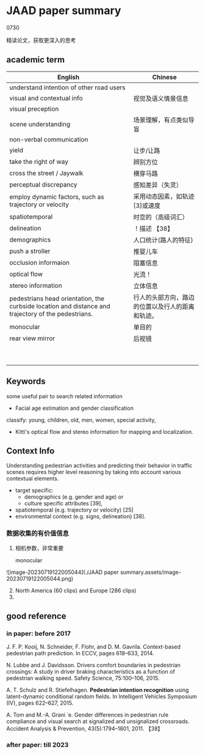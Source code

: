 # JAAD paper summary

0730

精读论文，获取更深入的思考



## academic term

| English                                                      | Chinese                                          |
| ------------------------------------------------------------ | ------------------------------------------------ |
| understand intention of other road users                     |                                                  |
| visual and contextual info                                   | 视觉及语义情景信息                               |
| visual preception                                            |                                                  |
| scene understanding                                          | 场景理解，有点类似导盲                           |
| non-verbal communication                                     |                                                  |
| yield                                                        | 让步/让路                                        |
| take the right of way                                        | 辨别方位                                         |
| cross the street / Jaywalk                                   | 横穿马路                                         |
| perceptual discrepancy                                       | 感知差异（失灵）                                 |
| employ dynamic factors, such as trajectory or velocity       | 采用动态因素，如轨迹[3]或速度                    |
| spatiotemporal                                               | 时空的（高级词汇）                               |
| delineation                                                  | ！描述 【38】                                    |
| demographics                                                 | 人口统计(路人的特征)                             |
| push a stroller                                              | 推婴儿车                                         |
| occlusion informaion                                         | 阻塞信息                                         |
| optical flow                                                 | 光流！                                           |
| stereo information                                           | 立体信息                                         |
| pedestrians head orientation, the curbside location and distance and trajectory of the pedestrians. | 行人的头部方向，路边的位置以及行人的距离和轨迹。 |
| monocular                                                    | 单目的                                           |
| rear view mirror                                             | 后视镜                                           |
|                                                              |                                                  |
|                                                              |                                                  |
|                                                              |                                                  |
|                                                              |                                                  |
|                                                              |                                                  |
|                                                              |                                                  |
|                                                              |                                                  |
|                                                              |                                                  |
|                                                              |                                                  |



## Keywords

some useful pair to search related information

- Facial age estimation and gender classification 

classify: young, children, old, men, women, special activity, 

- Kitti's optical flow and stereo information for mapping and localization.



## Context Info

Understanding pedestrian activities and predicting their behavior in traffic scenes requires higher level reasoning by taking into account various contextual elements. 

- target specific:
  - demographics (e.g. gender and age) or 
  - culture specific attributes [39], 
- spatiotemporal (e.g. trajectory or velocity) [25] 
- environmental context (e.g. signs, delineation) [38].

### 数据收集的有价值信息

1. 相机参数，非常重要

   monocular

![image-20230719122005044](./JAAD paper summary.assets/image-20230719122005044.png)

2. North America (60 clips) and Europe (286 clips)
3. 

## good reference

### in paper: before 2017

J. F. P. Kooij, N. Schneider, F. Flohr, and D. M. Gavrila. Context-based pedestrian path prediction. In ECCV, pages 618–633, 2014.

N. Lubbe and J. Davidsson. Drivers comfort boundaries in pedestrian crossings: A study in driver braking characteristics as a function of pedestrian walking speed. Safety Science, 75:100–106, 2015.



A. T. Schulz and R. Stiefelhagen. **Pedestrian intention recognition** using latent-dynamic conditional random fields. In Intelligent Vehicles Symposium (IV), pages 622–627, 2015.



A. Tom and M.-A. Grani ́ e. Gender differences in pedestrian rule compliance and visual search at signalized and unsignalized crossroads. Accident Analysis & Prevention, 43(5):1794–1801, 2011. 【38】





### after paper: till 2023